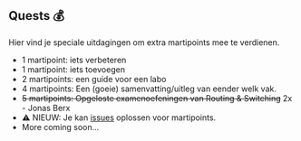 ## Quests :moneybag:
Hier vind je speciale uitdagingen om extra martipoints mee te verdienen.
* 1 martipoint: iets verbeteren
* 1 martipoint: iets toevoegen
* 2 martipoints: een guide voor een labo
* 4 martipoints: Een (goeie) samenvatting/uitleg van eender welk vak.
* ~~5 martipoints: Opgeloste examenoefeningen van Routing & Switching~~ 2x - Jonas Berx
* :warning: NIEUW: Je kan [issues](https://github.com/martijnmeeldijk/TI-oplossingen/issues) oplossen voor martipoints.
* More coming soon...
